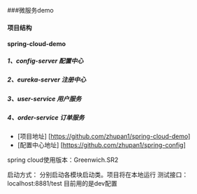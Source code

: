 
 ###微服务demo
 
 
 #### 项目结构
 #### spring-cloud-demo
 ##### 1、config-server 配置中心
 ##### 2、eureka-server 注册中心
 ##### 3、user-service 用户服务
 ##### 4、order-service 订单服务
 
 * [项目地址] [https://github.com/zhupan1/spring-cloud-demo]
 * [配置中心地址] [https://github.com/zhupan1/spring-config]
 
 spring cloud使用版本：Greenwich.SR2
 
 启动方式：
    分别启动各模块启动类。项目将在本地运行
 测试接口：
    localhost:8881/test
 目前用的是dev配置
